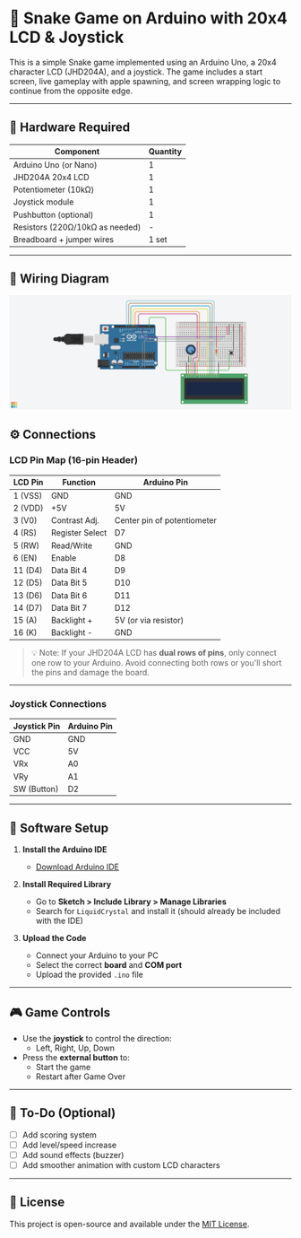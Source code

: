 # 🐍 Snake Game on Arduino with 20x4 LCD & Joystick

This is a simple Snake game implemented using an Arduino Uno, a 20x4 character LCD (JHD204A), and a joystick. The game includes a start screen, live gameplay with apple spawning, and screen wrapping logic to continue from the opposite edge.

---

## 🧰 Hardware Required

| Component             | Quantity |
|----------------------|----------|
| Arduino Uno (or Nano)| 1        |
| JHD204A 20x4 LCD     | 1        |
| Potentiometer (10kΩ) | 1        |
| Joystick module      | 1        |
| Pushbutton (optional)| 1        |
| Resistors (220Ω/10kΩ as needed) | - |
| Breadboard + jumper wires | 1 set  |

---

## 🔌 Wiring Diagram

![Wiring Diagram](Circuit_Layout.png)


## ⚙️ Connections

### LCD Pin Map (16-pin Header)

| LCD Pin | Function      | Arduino Pin |
|---------|---------------|-------------|
| 1 (VSS) | GND           | GND         |
| 2 (VDD) | +5V           | 5V          |
| 3 (V0)  | Contrast Adj. | Center pin of potentiometer |
| 4 (RS)  | Register Select | D7         |
| 5 (RW)  | Read/Write    | GND         |
| 6 (EN)  | Enable        | D8          |
| 11 (D4) | Data Bit 4    | D9          |
| 12 (D5) | Data Bit 5    | D10         |
| 13 (D6) | Data Bit 6    | D11         |
| 14 (D7) | Data Bit 7    | D12         |
| 15 (A)  | Backlight +   | 5V (or via resistor) |
| 16 (K)  | Backlight -   | GND         |

> 💡 Note: If your JHD204A LCD has **dual rows of pins**, only connect one row to your Arduino. Avoid connecting both rows or you'll short the pins and damage the board.

---

### Joystick Connections

| Joystick Pin | Arduino Pin |
|--------------|-------------|
| GND          | GND         |
| VCC          | 5V          |
| VRx          | A0          |
| VRy          | A1          |
| SW (Button)  | D2          |

---

## 🧩 Software Setup

1. **Install the Arduino IDE**
   - [Download Arduino IDE](https://www.arduino.cc/en/software)

2. **Install Required Library**
   - Go to **Sketch > Include Library > Manage Libraries**
   - Search for `LiquidCrystal` and install it (should already be included with the IDE)

3. **Upload the Code**
   - Connect your Arduino to your PC
   - Select the correct **board** and **COM port**
   - Upload the provided `.ino` file

---

## 🎮 Game Controls

- Use the **joystick** to control the direction:
  - Left, Right, Up, Down
- Press the **external button** to:
  - Start the game
  - Restart after Game Over

---

## 📝 To-Do (Optional)

- [ ] Add scoring system  
- [ ] Add level/speed increase  
- [ ] Add sound effects (buzzer)  
- [ ] Add smoother animation with custom LCD characters  

---

## 📜 License

This project is open-source and available under the [MIT License](https://opensource.org/licenses/MIT).
